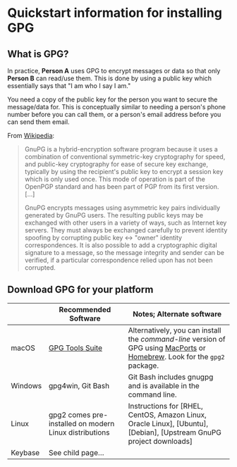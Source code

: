 # Quickstart information for installing GPG

## What is GPG?

In practice, **Person A** uses GPG to encrypt messages or data so that only **Person B** can read/use them. This is done by using a public key which essentially says that "I am who I say I am."

You need a copy of the public key for the person you want to secure the message/data for. This is conceptually similar to needing a person's phone number before you can call them, or a person's email address before you can send them email.

From [Wikipedia](https://en.wikipedia.org/wiki/GNU_Privacy_Guard):

> GnuPG is a hybrid-encryption software program because it uses a combination of conventional symmetric-key cryptography for speed, and public-key cryptography for ease of secure key exchange, typically by using the recipient's public key to encrypt a session key which is only used once. This mode of operation is part of the OpenPGP standard and has been part of PGP from its first version. […]
>
> GnuPG encrypts messages using asymmetric key pairs individually generated by GnuPG users. The resulting public keys may be exchanged with other users in a variety of ways, such as Internet key servers. They must always be exchanged carefully to prevent identity spoofing by corrupting public key ↔ "owner" identity correspondences. It is also possible to add a cryptographic digital signature to a message, so the message integrity and sender can be verified, if a particular correspondence relied upon has not been corrupted.

## Download GPG for your platform
 
|   | Recommended Software | Notes; Alternate software |
| - | -------------------- | ------------------------- |
| macOS | [GPG Tools Suite][gpgtools] | Alternatively, you can install the _command-line_ version of GPG using [MacPorts] or [Homebrew]. Look for the `gpg2` package. |	
| Windows | gpg4win, Git Bash | Git Bash includes gnugpg and is available in the command line. |
| Linux | gpg2 comes pre-installed on modern Linux distributions| Instructions for [RHEL, CentOS, Amazon Linux, Oracle Linux], [Ubuntu], [Debian], [Upstream GnuPG project downloads] |
| Keybase | See child page…	|

  [gpgtools]: https://gpgtools.org
  [Homebrew]: https://brew.sh
  [MacPorts]: https://www.macports.org
